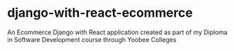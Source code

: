 # django-with-react-ecommerce
An Ecommerce Django with React application created as part of my Diploma in Software Development course through Yoobee Colleges
